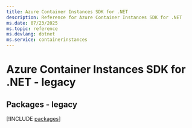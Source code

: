 ```yaml
---
title: Azure Container Instances SDK for .NET
description: Reference for Azure Container Instances SDK for .NET
ms.date: 07/23/2025
ms.topic: reference
ms.devlang: dotnet
ms.service: containerinstances
---
```

# Azure Container Instances SDK for .NET - legacy
## Packages - legacy
[!INCLUDE [packages](container-instances-index.md)]